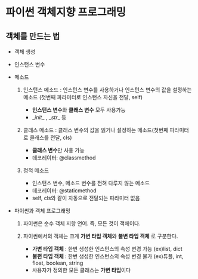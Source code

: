 <h1>파이썬 객체지향 프로그래밍</h1>
<h2>객체를 만드는 법</h2>

 - 객체 생성

 - 인스턴스 변수
    
 - 메소드

    1. 인스턴스 메소드 : 인스턴스 변수를 사용하거나 인스턴스 변수의 값을 설정하는 메소드
    (첫번째 파라미터로 인스턴스 자신을 전달, self)
       - **인스턴스 변수**와 **클래스 변수** 모두 사용가능
       - \__init__ ,  \__str__ 등

    2. 클래스 메소드 : 클래스 변수의 값을 읽거나 설정하는 메소드(첫번째 파라미터로 클래스를 전달, cls)
      
       - **클래스 변수**만 사용 가능 
       - 데코레이터: @classmethod 
    3. 정적 메소드

       - 인스턴스 변수, 메소드 변수를 전혀 다루지 않는 메소드
       - 데코레이터: @staticmethod
       - self, cls와 같이 자동으로 전달되는 파라미터 없음
    

 - 파이썬과 객체 프로그래밍
    1. 파이썬은 순수 객체 지향 언어. 즉, 모든 것이 객체이다.
    2. 파이썬에서의 객체는 크게 **가변 타입 객체**와 **불변 타입 객체** 로 구분한다.
       
       - **가변 타입 객체** : 한번 생성한 인스턴스의 속성 변경 가능 (ex)list, dict
       - **불편 타입 객체** : 한번 생성한 인스턴스의 속성 변경 불가 (ex)튜플, int, float, boolean, string
       - 사용자가 정의한 모든 클래스는 **가변 타입**이다
       